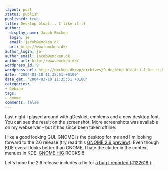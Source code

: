 ```yaml
---
layout: post
status: publish
published: true
title: Desktop bloat... I like it :)
author:
  display_name: Jacob Emcken
  login: je
  email: jacob@emcken.dk
  url: http://www.emcken.dk/
author_login: je
author_email: jacob@emcken.dk
author_url: http://www.emcken.dk/
wordpress_id: 9
wordpress_url: http://emcken.dk/wp/archives/9-desktop-bloat-i-like-it.html
date: '2004-03-10 11:35:51 +0100'
date_gmt: '2004-03-10 11:35:51 +0100'
categories:
- Debian
tags:
- gnome
comments: false
---
```

<a href="/public/media/nautilus_and_gdesklets.png" style='border:0;padding-left: 5px;padding-right: 5px;float: left;vertical-align: top'><img src='/public/media/nautilus_and_gdesklets.thumb.png' alt='' /></a> Last night I played around with gDesklet, emblems and a new desktop font. You can see the result on the screenshot.
More screenshots was available on my webserver - but it has since been taken offline.

I like a good looking GUI. GNOME is the desktop for me and I'm looking forward to the 2.6 release (try read this <a href="http://www.gnomedesktop.org/article.php?sid=1685">GNOME 2.6 preview</a>). Even though KDE overall looks better than GNOME, I hate the clutter in the context menues in KDE. <a href="http://developer.gnome.org/projects/gup/hig/1.0/">GNOME <abbr title="Human Interface Guidelines">HIG</abbr></a> ROCKS!!!

Let's hope the 2.6 release includes a fix for <a href="http://bugzilla.gnome.org/show_bug.cgi?id=122618">a bug I reported (#122618 )</a>.

